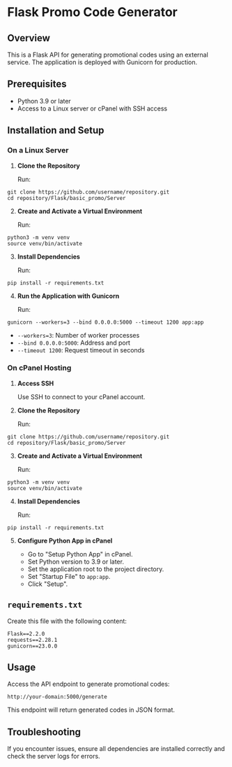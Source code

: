 # Flask Promo Code Generator

## Overview

This is a Flask API for generating promotional codes using an external service. The application is deployed with Gunicorn for production.

## Prerequisites

- Python 3.9 or later
- Access to a Linux server or cPanel with SSH access

## Installation and Setup

### On a Linux Server

1. **Clone the Repository**

   Run:
```
git clone https://github.com/username/repository.git
cd repository/Flask/basic_promo/Server
```
2. **Create and Activate a Virtual Environment**

   Run:
```
python3 -m venv venv
source venv/bin/activate
```
3. **Install Dependencies**

   Run:
```
pip install -r requirements.txt
```
4. **Run the Application with Gunicorn**

   Run:

```
gunicorn --workers=3 --bind 0.0.0.0:5000 --timeout 1200 app:app
```
   - `--workers=3`: Number of worker processes
   - `--bind 0.0.0.0:5000`: Address and port
   - `--timeout 1200`: Request timeout in seconds

### On cPanel Hosting

1. **Access SSH**

   Use SSH to connect to your cPanel account.

2. **Clone the Repository**

   Run:
```
git clone https://github.com/username/repository.git
cd repository/Flask/basic_promo/Server
```
3. **Create and Activate a Virtual Environment**

   Run:
```
python3 -m venv venv
source venv/bin/activate
```
4. **Install Dependencies**

   Run:
```
pip install -r requirements.txt
```
5. **Configure Python App in cPanel**

   - Go to "Setup Python App" in cPanel.
   - Set Python version to 3.9 or later.
   - Set the application root to the project directory.
   - Set "Startup File" to `app:app`.
   - Click "Setup".

## `requirements.txt`

Create this file with the following content:
```
Flask==2.2.0
requests==2.28.1
gunicorn==23.0.0
```
## Usage

Access the API endpoint to generate promotional codes:

`http://your-domain:5000/generate`

This endpoint will return generated codes in JSON format.

## Troubleshooting

If you encounter issues, ensure all dependencies are installed correctly and check the server logs for errors.

